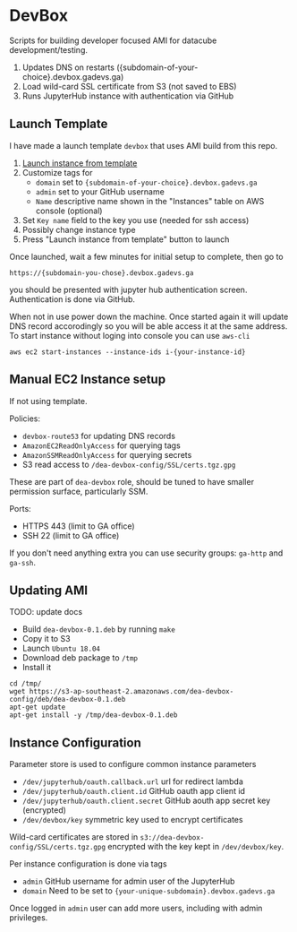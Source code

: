 # DevBox

Scripts for building developer focused AMI for datacube development/testing.

1. Updates DNS on restarts ({subdomain-of-your-choice}.devbox.gadevs.ga)
2. Load wild-card SSL certificate from S3 (not saved to EBS)
3. Runs JupyterHub instance with authentication via GitHub

## Launch Template

I have made a launch template `devbox` that uses AMI build from this
repo.

1. [Launch instance from template](https://ap-southeast-2.console.aws.amazon.com/ec2/v2/home?region=ap-southeast-2#LaunchInstanceFromTemplate:launchTemplateId=lt-0f58ab771dd16e763)
2. Customize tags for
   - `domain` set to `{subdomain-of-your-choice}.devbox.gadevs.ga`
   - `admin` set to your GitHub username
   - `Name` descriptive name shown in the "Instances" table on AWS console (optional)
3. Set `Key name` field to the key you use (needed for ssh access)
4. Possibly change instance type
5. Press "Launch instance from template" button to launch

Once launched, wait a few minutes for initial setup to complete, then go to

```
https://{subdomain-you-chose}.devbox.gadevs.ga
```

you should be presented with jupyter hub authentication screen. Authentication is done via GitHub.

When not in use power down the machine. Once started again it will update DNS record accorodingly
so you will be able access it at the same address. To start instance without loging into console
you can use `aws-cli`

```
aws ec2 start-instances --instance-ids i-{your-instance-id}
```

## Manual EC2 Instance setup

If not using template.

Policies:

- `devbox-route53` for updating DNS records
- `AmazonEC2ReadOnlyAccess` for querying tags
- `AmazonSSMReadOnlyAccess` for querying secrets
- S3 read access to `/dea-devbox-config/SSL/certs.tgz.gpg`

These are part of `dea-devbox` role, should be tuned to have smaller permission
surface, particularly SSM.

Ports:

- HTTPS 443 (limit to GA office)
- SSH 22 (limit to GA office)

If you don't need anything extra you can use security groups: `ga-http` and `ga-ssh`.


## Updating AMI


TODO: update docs

- Build `dea-devbox-0.1.deb` by running `make`
- Copy it to S3
- Launch `Ubuntu 18.04`
- Download deb package to `/tmp`
- Install it

```
cd /tmp/
wget https://s3-ap-southeast-2.amazonaws.com/dea-devbox-config/deb/dea-devbox-0.1.deb
apt-get update
apt-get install -y /tmp/dea-devbox-0.1.deb
```

## Instance Configuration

Parameter store is used to configure common instance parameters

- `/dev/jupyterhub/oauth.callback.url` url for redirect lambda
- `/dev/jupyterhub/oauth.client.id` GitHub oauth app client id
- `/dev/jupyterhub/oauth.client.secret` GitHub aouth app secret key (encrypted)
- `/dev/devbox/key` symmetric key used to encrypt certificates

Wild-card certificates are stored in `s3://dea-devbox-config/SSL/certs.tgz.gpg`
encrypted with the key kept in `/dev/devbox/key`.

Per instance configuration is done via tags

- `admin` GitHub username for admin user of the JupyterHub
- `domain` Need to be set to `{your-unique-subdomain}.devbox.gadevs.ga`

Once logged in `admin` user can add more users, including with admin privileges.
